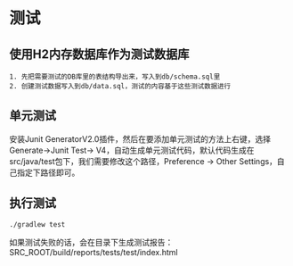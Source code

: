 测试
===============================

## 使用H2内存数据库作为测试数据库
```
1. 先把需要测试的DB库里的表结构导出来，写入到db/schema.sql里
2. 创建测试数据写入到db/data.sql，测试的内容基于这些测试数据进行
```
## 单元测试
安装Junit GeneratorV2.0插件，然后在要添加单元测试的方法上右键，选择Generate->Junit Test-> V4，自动生成单元测试代码，默认代码生成在src/java/test包下，我们需要修改这个路径，Preference -> Other Settings，自己指定下路径即可。

## 执行测试
```
./gradlew test
```
如果测试失败的话，会在目录下生成测试报告：SRC_ROOT/build/reports/tests/test/index.html
